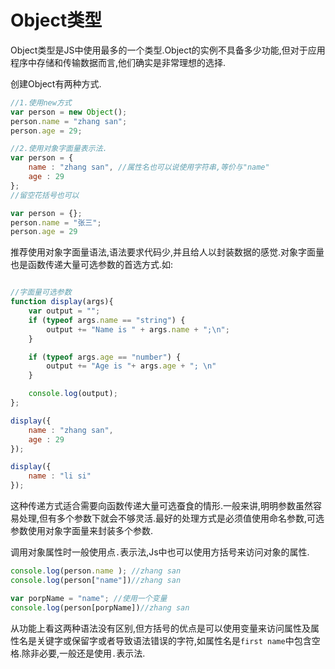 
Object类型
==

Object类型是JS中使用最多的一个类型.Object的实例不具备多少功能,但对于应用程序中存储和传输数据而言,他们确实是非常理想的选择.

创建Object有两种方式.
```js
//1.使用new方式
var person = new Object();
person.name = "zhang san";
person.age = 29;

//2.使用对象字面量表示法.
var person = {
    name : "zhang san", //属性名也可以说使用字符串,等价与"name"
    age : 29
};
//留空花括号也可以

var person = {};
person.name = "张三";
person.age = 29
```
推荐使用对象字面量语法,语法要求代码少,并且给人以封装数据的感觉.对象字面量也是函数传递大量可选参数的首选方式.如:

```js

//字面量可选参数
function display(args){
    var output = "";
    if (typeof args.name == "string") {
        output += "Name is " + args.name + ";\n";
    }

    if (typeof args.age == "number") {  
        output += "Age is "+ args.age + "; \n"
    }

    console.log(output);
};

display({
    name : "zhang san",
    age : 29
}); 

display({
    name : "li si"
});
```
这种传递方式适合需要向函数传递大量可选蚕食的情形.一般来讲,明明参数虽然容易处理,但有多个参数下就会不够灵活.最好的处理方式是必须值使用命名参数,可选参数使用对象字面量来封装多个参数.

调用对象属性时一般使用点`.`表示法,Js中也可以使用方括号来访问对象的属性.

```js
console.log(person.name ); //zhang san
console.log(person["name"])//zhang san

var porpName = "name"; //使用一个变量
console.log(person[porpName])//zhang san
```

从功能上看这两种语法没有区别,但方括号的优点是可以使用变量来访问属性及属性名是关键字或保留字或者导致语法错误的字符,如属性名是`first name`中包含空格.除非必要,一般还是使用`.`表示法.











